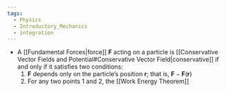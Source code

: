 ```yaml
---
tags:
  - Physics
  - Introductory_Mechanics
  - integration
---
```

- A [[Fundamental Forces|force]] $\mathbf{F}$ acting on a particle is [[Conservative Vector Fields and Potential#Conservative Vector Field|conservative]] if and only if it satisfies two conditions:
	1. $\mathbf{F}$ depends only on the particle’s position $\mathbf{r}$; that is, $\mathbf{F}-\mathbf{F}(\mathbf{r})$
	2. For any two points $1$ and $2$, the [[Work Energy Theorem]]